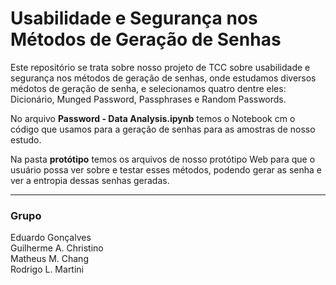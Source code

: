 # Usabilidade e Segurança nos Métodos de Geração de Senhas

Este repositório se trata sobre nosso projeto de TCC sobre usabilidade e segurança nos métodos de geração de senhas, onde estudamos diversos médotos de geração de senha, e selecionamos quatro dentre eles: Dicionário, Munged Password, Passphrases e Random Passwords.

No arquivo **Password - Data Analysis.ipynb** temos o Notebook cm o código que usamos para a geração de senhas para as amostras de nosso estudo.

Na pasta **protótipo** temos os arquivos de nosso protótipo Web para que o usuário possa ver sobre e testar esses métodos, podendo gerar as senha e ver a entropia dessas senhas geradas.

---
### Grupo
Eduardo Gonçalves  
Guilherme A. Christino  
Matheus M. Chang   
Rodrigo L. Martini   
